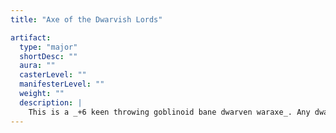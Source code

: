 ```yaml
---
title: "Axe of the Dwarvish Lords"

artifact:
  type: "major"
  shortDesc: ""
  aura: ""
  casterLevel: ""
  manifesterLevel: ""
  weight: ""
  description: |
    This is a _+6 keen throwing goblinoid bane dwarven waraxe_. Any dwarf who holds it doubles the range of his or her darkvision. Any nondwarf who grasps the _Axe_ takes 2 points of temporary Charisma damage; these points cannot be healed or restored in any way while the _Axe_ is held. The current owner of the _Axe_ gains a +10 bonus on Craft (armorsmithing, blacksmithing, gemcutting, stonemasonry, and weaponsmithing) checks. The wielder of the _Axe_ can summon an elder earth elemental (as {% spell_link summon-monster-IX %}; duration 20 rounds) once per week.
---
```

